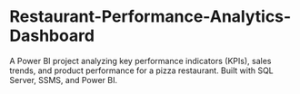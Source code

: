 # Restaurant-Performance-Analytics-Dashboard
A Power BI project analyzing key performance indicators (KPIs), sales trends, and product performance for a pizza restaurant. Built with SQL Server, SSMS, and Power BI.
